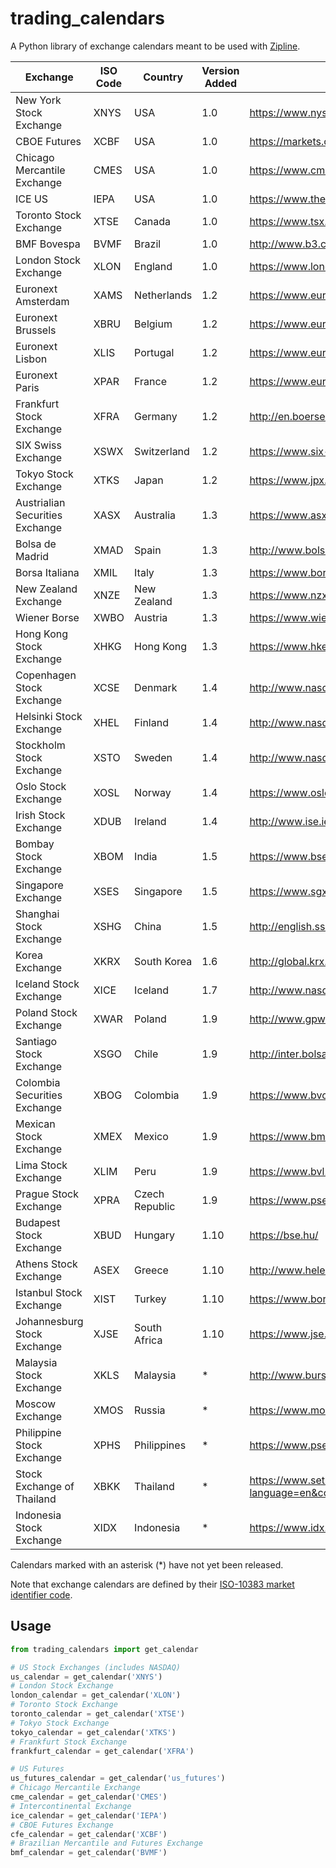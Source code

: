 # trading_calendars
A Python library of exchange calendars meant to be used with [Zipline](https://github.com/quantopian/zipline).

| Exchange                        | ISO Code | Country        | Version Added | Exchange Website (English)                                   |
| ------------------------------- | -------- | -------------- | ------------- | ------------------------------------------------------------ |
| New York Stock Exchange         | XNYS     | USA            | 1.0           | https://www.nyse.com/index                                   |
| CBOE Futures                    | XCBF     | USA            | 1.0           | https://markets.cboe.com/us/futures/overview/                |
| Chicago Mercantile Exchange     | CMES     | USA            | 1.0           | https://www.cmegroup.com/                                    |
| ICE US                          | IEPA     | USA            | 1.0           | https://www.theice.com/index                                 |
| Toronto Stock Exchange          | XTSE     | Canada         | 1.0           | https://www.tsx.com/                                         |
| BMF Bovespa                     | BVMF     | Brazil         | 1.0           | http://www.b3.com.br/en_us/                                  |
| London Stock Exchange           | XLON     | England        | 1.0           | https://www.londonstockexchange.com/home/homepage.htm        |
| Euronext Amsterdam              | XAMS     | Netherlands    | 1.2           | https://www.euronext.com/en/regulation/amsterdam             |
| Euronext Brussels               | XBRU     | Belgium        | 1.2           | https://www.euronext.com/en/regulation/brussels              |
| Euronext Lisbon                 | XLIS     | Portugal       | 1.2           | https://www.euronext.com/en/regulation/lisbon                |
| Euronext Paris                  | XPAR     | France         | 1.2           | https://www.euronext.com/en/regulation/paris                 |
| Frankfurt Stock Exchange        | XFRA     | Germany        | 1.2           | http://en.boerse-frankfurt.de/                               |
| SIX Swiss Exchange              | XSWX     | Switzerland    | 1.2           | https://www.six-group.com/exchanges/index.html               |
| Tokyo Stock Exchange            | XTKS     | Japan          | 1.2           | https://www.jpx.co.jp/english/                               |
| Austrialian Securities Exchange | XASX     | Australia      | 1.3           | https://www.asx.com.au/                                      |
| Bolsa de Madrid                 | XMAD     | Spain          | 1.3           | http://www.bolsamadrid.es/ing/aspx/Portada/Portada.aspx      |
| Borsa Italiana                  | XMIL     | Italy          | 1.3           | https://www.borsaitaliana.it/homepage/homepage.en.htm        |
| New Zealand Exchange            | XNZE     | New Zealand    | 1.3           | https://www.nzx.com/                                         |
| Wiener Borse                    | XWBO     | Austria        | 1.3           | https://www.wienerborse.at/en/                               |
| Hong Kong Stock Exchange        | XHKG     | Hong Kong      | 1.3           | https://www.hkex.com.hk/?sc_lang=en                          |
| Copenhagen Stock Exchange       | XCSE     | Denmark        | 1.4           | http://www.nasdaqomxnordic.com/                              |
| Helsinki Stock Exchange         | XHEL     | Finland        | 1.4           | http://www.nasdaqomxnordic.com/                              |
| Stockholm Stock Exchange        | XSTO     | Sweden         | 1.4           | http://www.nasdaqomxnordic.com/                              |
| Oslo Stock Exchange             | XOSL     | Norway         | 1.4           | https://www.oslobors.no/ob_eng/                              |
| Irish Stock Exchange            | XDUB     | Ireland        | 1.4           | http://www.ise.ie/                                           |
| Bombay Stock Exchange           | XBOM     | India          | 1.5           | https://www.bseindia.com                                     |
| Singapore Exchange              | XSES     | Singapore      | 1.5           | https://www.sgx.com                                          |
| Shanghai Stock Exchange         | XSHG     | China          | 1.5           | http://english.sse.com.cn                                    |
| Korea Exchange                  | XKRX     | South Korea    | 1.6           | http://global.krx.co.kr                                      |
| Iceland Stock Exchange          | XICE     | Iceland        | 1.7           | http://www.nasdaqomxnordic.com/                              |
| Poland Stock Exchange           | XWAR     | Poland         | 1.9           | http://www.gpw.pl                                            |
| Santiago Stock Exchange         | XSGO     | Chile          | 1.9           | http://inter.bolsadesantiago.com/sitios/en/Paginas/home.aspx |
| Colombia Securities Exchange    | XBOG     | Colombia       | 1.9           | https://www.bvc.com.co/nueva/index_en.html                   |
| Mexican Stock Exchange          | XMEX     | Mexico         | 1.9           | https://www.bmv.com.mx                                       |
| Lima Stock Exchange             | XLIM     | Peru           | 1.9           | https://www.bvl.com.pe                                       |
| Prague Stock Exchange           | XPRA     | Czech Republic | 1.9           | https://www.pse.cz/en/                                       |
| Budapest Stock Exchange         | XBUD     | Hungary        | 1.10          | https://bse.hu/                                              |
| Athens Stock Exchange           | ASEX     | Greece         | 1.10          | http://www.helex.gr/                                         |
| Istanbul Stock Exchange         | XIST     | Turkey         | 1.10          | https://www.borsaistanbul.com/en/                            |
| Johannesburg Stock Exchange     | XJSE     | South Africa   | 1.10          | https://www.jse.co.za/z                                      |
| Malaysia Stock Exchange         | XKLS     | Malaysia       | *             | http://www.bursamalaysia.com/market/                         |
| Moscow Exchange                 | XMOS     | Russia         | *             | https://www.moex.com/en/                                     |
| Philippine Stock Exchange       | XPHS     | Philippines    | *             | https://www.pse.com.ph/stockMarket/home.html                 |
| Stock Exchange of Thailand      | XBKK     | Thailand       | *             | https://www.set.or.th/set/mainpage.do?language=en&country=US |
| Indonesia Stock Exchange        | XIDX     | Indonesia      | *             | https://www.idx.co.id/                                       |

Calendars marked with an asterisk (*) have not yet been released.

Note that exchange calendars are defined by their [ISO-10383 market identifier code](https://www.iso20022.org/10383/iso-10383-market-identifier-codes).

## Usage
```python
from trading_calendars import get_calendar

# US Stock Exchanges (includes NASDAQ)
us_calendar = get_calendar('XNYS')
# London Stock Exchange
london_calendar = get_calendar('XLON')
# Toronto Stock Exchange
toronto_calendar = get_calendar('XTSE')
# Tokyo Stock Exchange
tokyo_calendar = get_calendar('XTKS')
# Frankfurt Stock Exchange
frankfurt_calendar = get_calendar('XFRA')

# US Futures
us_futures_calendar = get_calendar('us_futures')
# Chicago Mercantile Exchange
cme_calendar = get_calendar('CMES')
# Intercontinental Exchange
ice_calendar = get_calendar('IEPA')
# CBOE Futures Exchange
cfe_calendar = get_calendar('XCBF')
# Brazilian Mercantile and Futures Exchange
bmf_calendar = get_calendar('BVMF')
```
